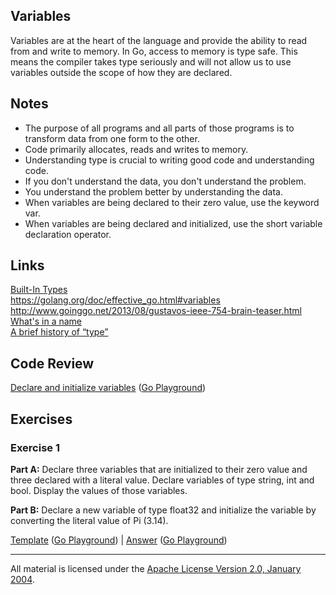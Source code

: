 ## Variables

Variables are at the heart of the language and provide the ability to read from and write to memory. In Go, access to memory is type safe. This means the compiler takes type seriously and will not allow us to use variables outside the scope of how they are declared.

## Notes

* The purpose of all programs and all parts of those programs is to transform data from one form to the other.
* Code primarily allocates, reads and writes to memory.
* Understanding type is crucial to writing good code and understanding code.
* If you don't understand the data, you don't understand the problem.
* You understand the problem better by understanding the data.
* When variables are being declared to their zero value, use the keyword var.
* When variables are being declared and initialized, use the short variable declaration operator.

## Links

[Built-In Types](http://golang.org/ref/spec#Boolean_types)  
https://golang.org/doc/effective_go.html#variables  
http://www.goinggo.net/2013/08/gustavos-ieee-754-brain-teaser.html  
[What's in a name](https://www.youtube.com/watch?v=sFUSP8Au_PE)  
[A brief history of “type”](http://arcanesentiment.blogspot.com/2015/01/a-brief-history-of-type.html)  

## Code Review

[Declare and initialize variables](example1/example1.go) ([Go Playground](https://play.golang.org/p/xD_6ghgB7wm))

## Exercises

### Exercise 1 

**Part A:** Declare three variables that are initialized to their zero value and three declared with a literal value. Declare variables of type string, int and bool. Display the values of those variables.

**Part B:** Declare a new variable of type float32 and initialize the variable by converting the literal value of Pi (3.14).

[Template](exercises/template1/template1.go) ([Go Playground](https://play.golang.org/p/mQiNGaMaiAa)) | 
[Answer](exercises/exercise1/exercise1.go) ([Go Playground](https://play.golang.org/p/Ygxt9kW_WAV))
___
All material is licensed under the [Apache License Version 2.0, January 2004](http://www.apache.org/licenses/LICENSE-2.0).
